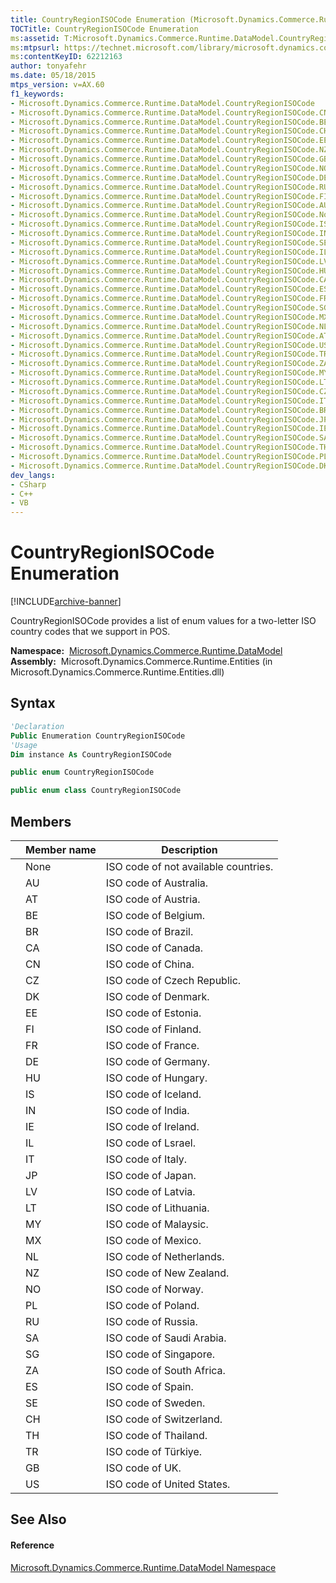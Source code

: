 ```yaml
---
title: CountryRegionISOCode Enumeration (Microsoft.Dynamics.Commerce.Runtime.DataModel)
TOCTitle: CountryRegionISOCode Enumeration
ms:assetid: T:Microsoft.Dynamics.Commerce.Runtime.DataModel.CountryRegionISOCode
ms:mtpsurl: https://technet.microsoft.com/library/microsoft.dynamics.commerce.runtime.datamodel.countryregionisocode(v=AX.60)
ms:contentKeyID: 62212163
author: tonyafehr
ms.date: 05/18/2015
mtps_version: v=AX.60
f1_keywords:
- Microsoft.Dynamics.Commerce.Runtime.DataModel.CountryRegionISOCode
- Microsoft.Dynamics.Commerce.Runtime.DataModel.CountryRegionISOCode.CN
- Microsoft.Dynamics.Commerce.Runtime.DataModel.CountryRegionISOCode.BE
- Microsoft.Dynamics.Commerce.Runtime.DataModel.CountryRegionISOCode.CH
- Microsoft.Dynamics.Commerce.Runtime.DataModel.CountryRegionISOCode.EE
- Microsoft.Dynamics.Commerce.Runtime.DataModel.CountryRegionISOCode.NZ
- Microsoft.Dynamics.Commerce.Runtime.DataModel.CountryRegionISOCode.GB
- Microsoft.Dynamics.Commerce.Runtime.DataModel.CountryRegionISOCode.NO
- Microsoft.Dynamics.Commerce.Runtime.DataModel.CountryRegionISOCode.DE
- Microsoft.Dynamics.Commerce.Runtime.DataModel.CountryRegionISOCode.RU
- Microsoft.Dynamics.Commerce.Runtime.DataModel.CountryRegionISOCode.FI
- Microsoft.Dynamics.Commerce.Runtime.DataModel.CountryRegionISOCode.AU
- Microsoft.Dynamics.Commerce.Runtime.DataModel.CountryRegionISOCode.None
- Microsoft.Dynamics.Commerce.Runtime.DataModel.CountryRegionISOCode.IS
- Microsoft.Dynamics.Commerce.Runtime.DataModel.CountryRegionISOCode.IN
- Microsoft.Dynamics.Commerce.Runtime.DataModel.CountryRegionISOCode.SE
- Microsoft.Dynamics.Commerce.Runtime.DataModel.CountryRegionISOCode.IL
- Microsoft.Dynamics.Commerce.Runtime.DataModel.CountryRegionISOCode.LV
- Microsoft.Dynamics.Commerce.Runtime.DataModel.CountryRegionISOCode.HU
- Microsoft.Dynamics.Commerce.Runtime.DataModel.CountryRegionISOCode.CA
- Microsoft.Dynamics.Commerce.Runtime.DataModel.CountryRegionISOCode.ES
- Microsoft.Dynamics.Commerce.Runtime.DataModel.CountryRegionISOCode.FR
- Microsoft.Dynamics.Commerce.Runtime.DataModel.CountryRegionISOCode.SG
- Microsoft.Dynamics.Commerce.Runtime.DataModel.CountryRegionISOCode.MX
- Microsoft.Dynamics.Commerce.Runtime.DataModel.CountryRegionISOCode.NL
- Microsoft.Dynamics.Commerce.Runtime.DataModel.CountryRegionISOCode.AT
- Microsoft.Dynamics.Commerce.Runtime.DataModel.CountryRegionISOCode.US
- Microsoft.Dynamics.Commerce.Runtime.DataModel.CountryRegionISOCode.TR
- Microsoft.Dynamics.Commerce.Runtime.DataModel.CountryRegionISOCode.ZA
- Microsoft.Dynamics.Commerce.Runtime.DataModel.CountryRegionISOCode.MY
- Microsoft.Dynamics.Commerce.Runtime.DataModel.CountryRegionISOCode.LT
- Microsoft.Dynamics.Commerce.Runtime.DataModel.CountryRegionISOCode.CZ
- Microsoft.Dynamics.Commerce.Runtime.DataModel.CountryRegionISOCode.IT
- Microsoft.Dynamics.Commerce.Runtime.DataModel.CountryRegionISOCode.BR
- Microsoft.Dynamics.Commerce.Runtime.DataModel.CountryRegionISOCode.JP
- Microsoft.Dynamics.Commerce.Runtime.DataModel.CountryRegionISOCode.IE
- Microsoft.Dynamics.Commerce.Runtime.DataModel.CountryRegionISOCode.SA
- Microsoft.Dynamics.Commerce.Runtime.DataModel.CountryRegionISOCode.TH
- Microsoft.Dynamics.Commerce.Runtime.DataModel.CountryRegionISOCode.PL
- Microsoft.Dynamics.Commerce.Runtime.DataModel.CountryRegionISOCode.DK
dev_langs:
- CSharp
- C++
- VB
---
```


# CountryRegionISOCode Enumeration


[!INCLUDE[archive-banner](includes/archive-banner.md)]

CountryRegionISOCode provides a list of enum values for a two-letter ISO country codes that we support in POS.

**Namespace:**  [Microsoft.Dynamics.Commerce.Runtime.DataModel](microsoft-dynamics-commerce-runtime-datamodel-namespace.md)  
**Assembly:**  Microsoft.Dynamics.Commerce.Runtime.Entities (in Microsoft.Dynamics.Commerce.Runtime.Entities.dll)

## Syntax

``` vb
'Declaration
Public Enumeration CountryRegionISOCode
'Usage
Dim instance As CountryRegionISOCode
```

``` csharp
public enum CountryRegionISOCode
```

``` c++
public enum class CountryRegionISOCode
```

## Members

<table>
<thead>
<tr class="header">
<th></th>
<th>Member name</th>
<th>Description</th>
</tr>
</thead>
<tbody>
<tr class="odd">
<td></td>
<td>None</td>
<td>ISO code of not available countries.</td>
</tr>
<tr class="even">
<td></td>
<td>AU</td>
<td>ISO code of Australia.</td>
</tr>
<tr class="odd">
<td></td>
<td>AT</td>
<td>ISO code of Austria.</td>
</tr>
<tr class="even">
<td></td>
<td>BE</td>
<td>ISO code of Belgium.</td>
</tr>
<tr class="odd">
<td></td>
<td>BR</td>
<td>ISO code of Brazil.</td>
</tr>
<tr class="even">
<td></td>
<td>CA</td>
<td>ISO code of Canada.</td>
</tr>
<tr class="odd">
<td></td>
<td>CN</td>
<td>ISO code of China.</td>
</tr>
<tr class="even">
<td></td>
<td>CZ</td>
<td>ISO code of Czech Republic.</td>
</tr>
<tr class="odd">
<td></td>
<td>DK</td>
<td>ISO code of Denmark.</td>
</tr>
<tr class="even">
<td></td>
<td>EE</td>
<td>ISO code of Estonia.</td>
</tr>
<tr class="odd">
<td></td>
<td>FI</td>
<td>ISO code of Finland.</td>
</tr>
<tr class="even">
<td></td>
<td>FR</td>
<td>ISO code of France.</td>
</tr>
<tr class="odd">
<td></td>
<td>DE</td>
<td>ISO code of Germany.</td>
</tr>
<tr class="even">
<td></td>
<td>HU</td>
<td>ISO code of Hungary.</td>
</tr>
<tr class="odd">
<td></td>
<td>IS</td>
<td>ISO code of Iceland.</td>
</tr>
<tr class="even">
<td></td>
<td>IN</td>
<td>ISO code of India.</td>
</tr>
<tr class="odd">
<td></td>
<td>IE</td>
<td>ISO code of Ireland.</td>
</tr>
<tr class="even">
<td></td>
<td>IL</td>
<td>ISO code of Lsrael.</td>
</tr>
<tr class="odd">
<td></td>
<td>IT</td>
<td>ISO code of Italy.</td>
</tr>
<tr class="even">
<td></td>
<td>JP</td>
<td>ISO code of Japan.</td>
</tr>
<tr class="odd">
<td></td>
<td>LV</td>
<td>ISO code of Latvia.</td>
</tr>
<tr class="even">
<td></td>
<td>LT</td>
<td>ISO code of Lithuania.</td>
</tr>
<tr class="odd">
<td></td>
<td>MY</td>
<td>ISO code of Malaysic.</td>
</tr>
<tr class="even">
<td></td>
<td>MX</td>
<td>ISO code of Mexico.</td>
</tr>
<tr class="odd">
<td></td>
<td>NL</td>
<td>ISO code of Netherlands.</td>
</tr>
<tr class="even">
<td></td>
<td>NZ</td>
<td>ISO code of New Zealand.</td>
</tr>
<tr class="odd">
<td></td>
<td>NO</td>
<td>ISO code of Norway.</td>
</tr>
<tr class="even">
<td></td>
<td>PL</td>
<td>ISO code of Poland.</td>
</tr>
<tr class="odd">
<td></td>
<td>RU</td>
<td>ISO code of Russia.</td>
</tr>
<tr class="even">
<td></td>
<td>SA</td>
<td>ISO code of Saudi Arabia.</td>
</tr>
<tr class="odd">
<td></td>
<td>SG</td>
<td>ISO code of Singapore.</td>
</tr>
<tr class="even">
<td></td>
<td>ZA</td>
<td>ISO code of South Africa.</td>
</tr>
<tr class="odd">
<td></td>
<td>ES</td>
<td>ISO code of Spain.</td>
</tr>
<tr class="even">
<td></td>
<td>SE</td>
<td>ISO code of Sweden.</td>
</tr>
<tr class="odd">
<td></td>
<td>CH</td>
<td>ISO code of Switzerland.</td>
</tr>
<tr class="even">
<td></td>
<td>TH</td>
<td>ISO code of Thailand.</td>
</tr>
<tr class="odd">
<td></td>
<td>TR</td>
<td>ISO code of Türkiye.</td>
</tr>
<tr class="even">
<td></td>
<td>GB</td>
<td>ISO code of UK.</td>
</tr>
<tr class="odd">
<td></td>
<td>US</td>
<td>ISO code of United States.</td>
</tr>
</tbody>
</table>


## See Also

#### Reference

[Microsoft.Dynamics.Commerce.Runtime.DataModel Namespace](microsoft-dynamics-commerce-runtime-datamodel-namespace.md)

